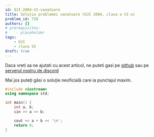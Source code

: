 ```yaml
---
id: OJI-2004-VI-vanatoare
title: Soluția problemei vanatoare (OJI 2004, clasa a VI-a)
problem_id: 728
authors: []
# prerequisites:
#    - placeholder
tags:
    - OJI
    - clasa VI
draft: true
---
```


Daca vreti sa ne ajutati cu acest articol, ne puteti gasi pe [github](https://github.com/roalgo-discord/arhiva-educationala) sau pe [serverul nostru de discord](https://discord.gg/vdDRSmg3fC)

Mai jos puteți găsi o soluție neoficială care ia punctajul maxim.

```cpp
#include <iostream>
using namespace std;

int main() {
    int a, b;
    cin >> a >> b;

    cout << a + b << '\n';
    return 0;
}
```
